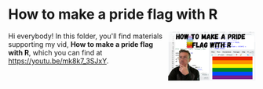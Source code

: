 # How to make a pride flag with R
[<img src="pride thumb.png" align="right" height="100" />](<https://youtu.be/mk8k7_3SJxY>)

Hi everybody! In this folder, you'll find materials supporting my vid, **How to make a pride flag with R**, which you can find at <https://youtu.be/mk8k7_3SJxY>. 


